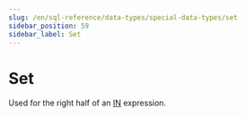 ```yaml
---
slug: /en/sql-reference/data-types/special-data-types/set
sidebar_position: 59
sidebar_label: Set
---
```


# Set

Used for the right half of an [IN](../../../sql-reference/operators/in.md#select-in-operators) expression.
